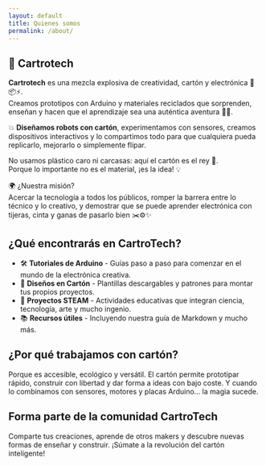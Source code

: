 ```yaml
---
layout: default
title: Quienes somos
permalink: /about/
---
```


## 🚀 Cartrotech

**Cartrotech** es una mezcla explosiva de creatividad, cartón y electrónica 🎨📦⚡.  
Creamos prototipos con Arduino y materiales reciclados que sorprenden, enseñan y hacen que el aprendizaje sea una auténtica aventura 🧠🤖.

💥 **Diseñamos robots con cartón**, experimentamos con sensores, creamos dispositivos interactivos y lo compartimos todo para que cualquiera pueda replicarlo, mejorarlo o simplemente flipar.

No usamos plástico caro ni carcasas: aquí el cartón es el rey 👑.  
Porque lo importante no es el material, ¡es la idea! 💡

🌍 ¿Nuestra misión?  
Acercar la tecnología a todos los públicos, romper la barrera entre lo técnico y lo creativo, y demostrar que se puede aprender electrónica con tijeras, cinta y ganas de pasarlo bien ✂️⚙️✨

## ¿Qué encontrarás en CartroTech?

- 🛠️ **Tutoriales de Arduino** - Guías paso a paso para comenzar en el mundo de la electrónica creativa.
- 📐 **Diseños en Cartón** - Plantillas descargables y patrones para montar tus propios proyectos.
- 🚀 **Proyectos STEAM** - Actividades educativas que integran ciencia, tecnología, arte y mucho ingenio.
- 📚 **Recursos útiles** - Incluyendo nuestra guía de Markdown y mucho más.

## ¿Por qué trabajamos con cartón?

Porque es accesible, ecológico y versátil. El cartón permite prototipar rápido, construir con libertad y dar forma a ideas con bajo coste. Y cuando lo combinamos con sensores, motores y placas Arduino… la magia sucede.

## Forma parte de la comunidad CartroTech

Comparte tus creaciones, aprende de otros makers y descubre nuevas formas de enseñar y construir.
¡Súmate a la revolución del cartón inteligente!
